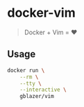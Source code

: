 # docker-vim

> Docker + Vim = :heart:

## Usage

```bash
docker run \
    --rm \
    --tty \
    --interactive \
    gblazer/vim
```
